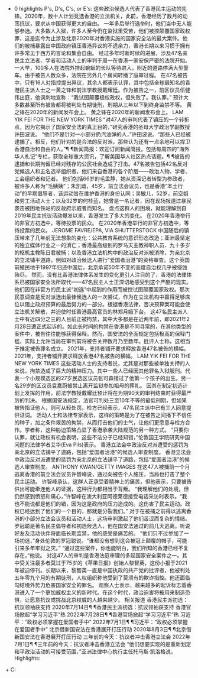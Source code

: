 































+ 0 highlights P's, D's, C's, or E's: 
这些政治候选人代表了香港民主运动的先锋。2020年，数十人计划竞选香港的立法机关，此前，香港经历了数月的动荡抗议，要求从中国获得更大的自由。 一年多后举行选举时，他们当中无人能够参选。大多数人入狱，许多人至今仍在监狱里受苦，他们被控颠覆国家政权罪，这是迄今为止涉及北京2020年对香港实施的国家安全法的最大案件。他们的被捕暴露出中国政府镇压香港异议的不遗余力，香港长期以来习惯于拥有许多常见于西方的言论和集会自由。 经过多年时断时续的进展，涉及47名亲民主立法者、学者和活动人士的审判于周一在香港一家安保严密的法院开始。一大早，100多人在法院外排起蜿蜒的长队等待进入，附近的道路停满大型警车。由于被告人数众多，法院在另外几个房间转播了庭审过程。 在47名被告中，只有16人对指控提出异议，其余人都表示认罪，其中包括全球最知名的香港民主派人士之一黄之锋和前法学教授戴耀廷。作为被告之一，前区议员伍健伟出庭，他讽刺地宣称：“我试图颠覆极权政权，但失败了。我认罪。” 预计大多数甚至所有被告都将被判处有期徒刑，刑期从三年以下到终身监禁不等。 黄之锋在2020年的新闻发布会上。 黄之锋在2020年的新闻发布会上。 LAM YIK FEI FOR THE NEW YORK TIMES “对47人的审判代表了镇压的一个转折点，因为它揭示了国家安全法的真正目的，”研究香港的圣母大学政治学副教授许田波说。 “他们不是针对一小部分扔汽油弹的人，”许田波说。“那些人已经被逮捕了。相反，他们针对的是合法的反对派，那些认为还有一点余地可以捍卫香港自治和自由的人。”¶ ¶新闻简报：欢迎订阅新闻简报，包括每周四的“海外华人札记”专栏，获取全球重大资讯，了解美国华人社区热点话题。¶ ¶被告的逮捕和长期拘留已经对残存的公民社会造成了打击。47名被告包括42名反对党候选人和五名选举组织者，他们来自香港的各个阶层——政治人物、学者、工会组织者和记者。 他们包括66岁的毛孟静，她从资深记者转型为参政者，被许多人称为“毛姨姨”；朱凯廸，45岁，前立法会议员，也是香港“本土行动”的早期倡导者，该运动旨在维护香港的身份认同；吴敏儿，52岁，前空姐和劳工活动人士；以及32岁的何桂蓝，她曾是一名记者，因在现场报道过暴民袭击被困地铁站的反政府示威者而知名。 盘点这群人的困境，就能理解到自2019年民主抗议活动爆发以来，香港发生了多大的变化。 在2020年香港举行的非官方初选中，等待投票的民众。 在2020年香港举行的非官方初选中，等待投票的民众。 JEROME FAVRE/EPA, VIA SHUTTERSTOCK 中国随后的镇压带来了几年前无法想象的变化：公共教育系统的意识形态改造；亚洲最坚定的独立媒体行业之一的消亡；香港最高级别的罗马天主教神职人员、九十多岁的枢机主教陈日君被捕；以及香港立法机构中的政治反对派被消除，为亲北京的立法铺平道路，例如对政治候选人进行“爱国者治港”的资格审查。这个英国前殖民地于1997年归还中国后，北京承诺50年不变的高度自治权几乎被侵蚀殆尽。 然而，没有比香港法律体系发生的变化更引人注目的了，香港的法律体系已被国家安全法所取代——47名民主人士正深切地感受到这个严酷的现实。 他们因在非官方的民主派“初选”中起到的作用而被控试图颠覆国家政权。那次民意调查是反对派选出最佳候选人的一次尝试，作为在立法机构中赢得足够席位以阻止政府预算的最后努力的一部分。根据香港法律，否决预算案可能会使立法机关解散，并迫使时任香港最高官员的林郑月娥下台。 这47名民主派人士中有近四分之三的人目前正被拘禁，其中大多都是在近两年前，即2021年2月28日遭正式起诉的。如此长时间的拘禁在香港是不同寻常的，在其他类型的案件中，被告往往能够获得保释。然而，国安法的全面规定包括极高的保释门槛，实际上允许当局在审判前将被告关押数月乃至数年。批评人士称，这相当于推定被告罪名成立。 2021年，支持者铺开要求释放香港47名被告的横幅。 2021年，支持者铺开要求释放香港47名被告的横幅。 LAM YIK FEI FOR THE NEW YORK TIMES 这些活动人士的支持者说，尤其是对那些被单独关押的人来说，拘禁造成了巨大的精神压力。其中一些人已经因其他罪名入狱服刑。代表一个小规模选区的27岁民选区议员张可森错过了他第一个孩子的出生。另一名29岁的区议员袁嘉蔚被禁止离开监狱参加祖母的葬礼。 因其在制定初选计划上发挥的作用，前法学教授戴耀廷预计将在为期90天的审判结束时获得最严厉的判决。 根据国安法规定，法官可判处三至10年不等的最低刑期，但如果被告指证他人，则可从轻处罚。检方已经表示，47名民主派中已有三人同意提供证词。 活动人士和法律专家表示，这样的策略是为了在被告之间播下不信任的种子，加之条件艰苦的拘禁，从而打击他们的士气，让他们更愿意与检方合作。学者称，这种胁迫策略凸显了香港承袭大陆规范的另一种方式。 “只要你认罪，就让政权有机会表明，这些不法分子已经知错，”伦敦国王学院研究中国问题的法律学者艾华(Eva Pils)表示。 香港立法会中政治反对派遭受的惩罚为亲北京的立法铺平了道路，包括“爱国者治港”的候选人审查制度。 香港立法会中政治反对派遭受的惩罚为亲北京的立法铺平了道路，包括“爱国者治港”的候选人审查制度。 ANTHONY KWAN/GETTY IMAGES 在这47人被捕前一个月逃离香港的前立法会议员许智峰说，通过向被告个人施压，当局也打击了整个民主运动。 许智峰承认，这群人正承受着精神上的痛苦，但他表示，只要被告供出可能牵连他人的证据，这种行为都相当于背叛。 “我理解他们的处境，但仍然感到愤怒和痛心，”许智峰在澳大利亚阿德莱德接受电话采访时表示。“我也不能说都是他们的错，因为这是政府的压力造成的。这伤害了民主运动。政权已经达到了他们的一个目的，那就是分裂我们。” 对于在被捕之前得以逃离香港的小部分立法会议员和活动人士，这场审判激起了他们苦涩而复杂的情绪。 罗冠聪是著名民主倡导者和初选候选人，他在国安法通过的前几天逃离。听说好友及活动伙伴将面临长期监禁，他的感受是痛苦的。 “他们只不过参加了一场初选，”身处伦敦的罗冠聪说。“谁都没有想到这会被冠上颠覆的帽子，可能引来多年牢狱之灾。” “通过这些案件，你也能明白，我们所知的香港已经不复存在，”他说。 对这47人的审判是香港法庭审理的多起国家安全案件之一。其中受关注最多者莫过于75岁的《苹果日报》创始人黎智英，这份小报于2021年被迫停刊。长期以来，黎智英一直是中国执政的共产党的批评者，他被判处五年零九个月的有期徒刑，人权组织称他受到了莫须有的欺诈指控。他还面临勾结境外势力危害国家安全的罪名。 观察人士表示，越来越多的起诉标志着香港进入了一个更加威权主义的新时代。在这个时代，政治迫害将被用来制造恐惧，让愿意抗议或挑战北京权威的人越来越少。 相关报道 香港民主派初选：抗议领袖获支持 2020年7月14日¶ ¶香港民主派初选：抗议领袖获支持 香港官场掀起“学习习近平”热 2022年7月28日¶ ¶香港官场掀起“学习习近平”热 习近平：“政权必须掌握在爱国者手中” 2022年7月1日¶ ¶习近平：“政权必须掌握在爱国者手中” 北京借新国安法在香港展开打压行动 2020年8月3日¶ ¶北京借新国安法在香港展开打压行动 三年前的今天：抗议者冲击香港立法会 2022年7月1日¶ ¶三年前的今天：抗议者冲击香港立法会 “他们想要实现的是重新划定和平政治活动的可接受范围，”亚洲法律中心执行主任托马斯·凯洛格说。
Highlights: 

[]() + C: 
